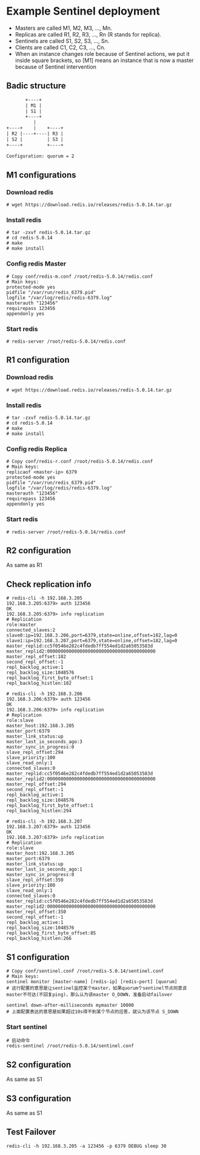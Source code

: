 # Example Sentinel deployment

- Masters are called M1, M2, M3, ..., Mn.
- Replicas are called R1, R2, R3, ..., Rn (R stands for replica).
- Sentinels are called S1, S2, S3, ..., Sn.
- Clients are called C1, C2, C3, ..., Cn.
- When an instance changes role because of Sentinel actions, we put it inside square brackets, so [M1] means an instance that is now a master because of Sentinel intervention

## Badic structure

```txt
       +----+
       | M1 |
       | S1 |
       +----+
          |
+----+    |    +----+
| R2 |----+----| R3 |
| S2 |         | S3 |
+----+         +----+

Configuration: quorum = 2
```

## M1 configurations

### Download redis

```shell
# wget https://download.redis.io/releases/redis-5.0.14.tar.gz

```

### Install redis

```shell
# tar -zxvf redis-5.0.14.tar.gz
# cd redis-5.0.14
# make
# make install
```

### Config redis Master

```shell
# Copy conf/redis-m.conf /root/redis-5.0.14/redis.conf
# Main keys:
protected-mode yes
pidfile "/var/run/redis_6379.pid"
logfile "/var/log/redis/redis-6379.log"
masterauth "123456"
requirepass 123456
appendonly yes 
```

### Start redis 

```shell
# redis-server /root/redis-5.0.14/redis.conf
```

## R1 configuration

### Download redis

```shell
# wget https://download.redis.io/releases/redis-5.0.14.tar.gz

```

### Install redis

```shell
# tar -zxvf redis-5.0.14.tar.gz
# cd redis-5.0.14
# make
# make install
```

### Config redis Replica

```shell
# Copy conf/redis-r.conf /root/redis-5.0.14/redis.conf
# Main keys:
replicaof <master-ip> 6379
protected-mode yes
pidfile "/var/run/redis_6379.pid"
logfile "/var/log/redis/redis-6379.log"
masterauth "123456"
requirepass 123456
appendonly yes 
```

### Start redis  

```shell
# redis-server /root/redis-5.0.14/redis.conf
```

## R2 configuration

As same as R1 

## Check replication info

```shell
# redis-cli -h 192.168.3.205
192.168.3.205:6379> auth 123456
OK
192.168.3.205:6379> info replication
# Replication
role:master
connected_slaves:2
slave0:ip=192.168.3.206,port=6379,state=online,offset=182,lag=0
slave1:ip=192.168.3.207,port=6379,state=online,offset=182,lag=0
master_replid:cc5f0546e282c4fdedb7ff554ed1d2a65053583d
master_replid2:0000000000000000000000000000000000000000
master_repl_offset:182
second_repl_offset:-1
repl_backlog_active:1
repl_backlog_size:1048576
repl_backlog_first_byte_offset:1
repl_backlog_histlen:182

# redis-cli -h 192.168.3.206
192.168.3.206:6379> auth 123456
OK
192.168.3.206:6379> info replication
# Replication
role:slave
master_host:192.168.3.205
master_port:6379
master_link_status:up
master_last_io_seconds_ago:3
master_sync_in_progress:0
slave_repl_offset:294
slave_priority:100
slave_read_only:1
connected_slaves:0
master_replid:cc5f0546e282c4fdedb7ff554ed1d2a65053583d
master_replid2:0000000000000000000000000000000000000000
master_repl_offset:294
second_repl_offset:-1
repl_backlog_active:1
repl_backlog_size:1048576
repl_backlog_first_byte_offset:1
repl_backlog_histlen:294

# redis-cli -h 192.168.3.207
192.168.3.207:6379> auth 123456
OK
192.168.3.207:6379> info replication
# Replication
role:slave
master_host:192.168.3.205
master_port:6379
master_link_status:up
master_last_io_seconds_ago:1
master_sync_in_progress:0
slave_repl_offset:350
slave_priority:100
slave_read_only:1
connected_slaves:0
master_replid:cc5f0546e282c4fdedb7ff554ed1d2a65053583d
master_replid2:0000000000000000000000000000000000000000
master_repl_offset:350
second_repl_offset:-1
repl_backlog_active:1
repl_backlog_size:1048576
repl_backlog_first_byte_offset:85
repl_backlog_histlen:266

```

## S1 configuration

```shell
# Copy conf/sentinel.conf /root/redis-5.0.14/sentinel.conf
# Main keys:
sentinel monitor [master-name] [redis-ip] [redis-port] [quorum]
# 这行配置的意思是让sentinel监控某个master，如果quorum个sentinel节点同意该master不可达(不回复ping)，那么认为该master O_DOWN，准备启动failover

sentinel down-after-milliseconds mymaster 10000
# 上面配置表达的意思是如果超过10s得不到某个节点的应答，就认为该节点 S_DOWN
```

### Start sentinel

```shell
# 启动命令
redis-sentinel /root/redis-5.0.14/sentinel.conf
```

## S2 configuration
As same as S1

## S3 configuration
As same as S1

## Test Failover

```shell
redis-cli -h 192.168.3.205 -a 123456 -p 6379 DEBUG sleep 30
```